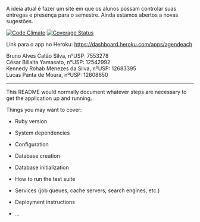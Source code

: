A ideia atual é fazer um site em que os alunos possam controlar suas entregas e presença para o semestre. Ainda estamos abertos a novas sugestões.

[![Code Climate](https://codeclimate.com/github/KennedyRMenezes/ESI.png)](https://codeclimate.com/github/KennedyRMenezes/ESI)
[![Coverage Status](https://coveralls.io/repos/github/bcatao92/ESI/badge.svg?branch=main)](https://coveralls.io/github/bcatao92/ESI?branch=main)

Link para o app no Heroku: https://dashboard.heroku.com/apps/agendeach

Bruno Alves Catão Silva, n°USP: 7553278\
César Billalta Yamasato, n°USP: 12542992\
Kennedy Rohab Menezes da Silva, nºUSP: 12683395\
Lucas Panta de Moura, nºUSP: 12608650

---

This README would normally document whatever steps are necessary to get the
application up and running.

Things you may want to cover:

* Ruby version

* System dependencies

* Configuration

* Database creation

* Database initialization

* How to run the test suite

* Services (job queues, cache servers, search engines, etc.)

* Deployment instructions

* ...

